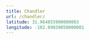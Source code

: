 ```yaml
---
title: Chandler
url: /chandler/
latitude: 31.964855900000003
longitude: -102.09839050000001
---
```

